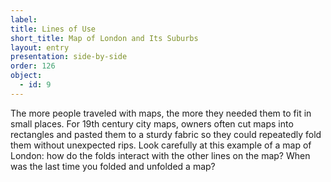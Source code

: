 ```yaml
---
label: 
title: Lines of Use
short_title: Map of London and Its Suburbs
layout: entry
presentation: side-by-side
order: 126
object:
  - id: 9
---
```

The more people traveled with maps, the more they needed them to fit in small places. For 19th century city maps, owners often cut maps into rectangles and pasted them to a sturdy fabric so they could repeatedly fold them without unexpected rips. Look carefully at this example of a map of London: how do the folds interact with the other lines on the map? When was the last time you folded and unfolded a map? 